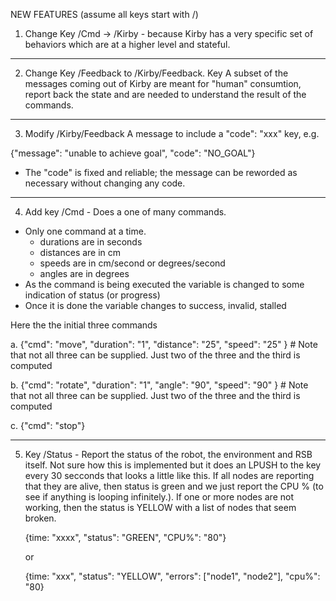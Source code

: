 NEW FEATURES
(assume all keys start with <ns>/)

1. Change Key /Cmd -> /Kirby - because Kirby has a very specific set of behaviors which are at a higher level and stateful. 

---

2. Change Key /Feedback to /Kirby/Feedback. Key  A subset of the messages coming out of Kirby are meant for "human" consumtion, report back the state and are needed to understand the result of the commands.

---

3. Modify /Kirby/Feedback A message to include a "code": "xxx" key, e.g.

{"message": "unable to achieve goal", "code": "NO_GOAL"}

* The "code" is fixed and reliable; the message can be reworded as necessary without changing any code.

---

4. Add key /Cmd - Does a one of many commands. 

* Only one command at a time.
    * durations are in seconds
    * distances are in cm
    * speeds are in cm/second or degrees/second
    * angles are in degrees
* As the command is being executed the variable is changed to some indication of status (or progress)
* Once it is done the variable changes to success, invalid, stalled

Here the the initial three commands

a. {"cmd": "move", "duration": "1", "distance": "25", "speed": "25" } # Note that not all three can be supplied. Just two of the three and the third is computed

b. {"cmd": "rotate", "duration": "1", "angle": "90", "speed": "90" } # Note that not all three can be supplied. Just two of the three and the third is computed

c. {"cmd": "stop"}

---

5. Key /Status - Report the status of the robot, the environment and RSB itself. Not sure how this is implemented but it does an LPUSH to the key every 30 secconds that looks a  little like this. If all nodes are reporting that they are alive, then status is green and we just report the CPU % (to see if anything is looping infinitely.). If one or more nodes are not working, then the status is YELLOW with a list of nodes that seem broken.
 
    {time: "xxxx", "status": "GREEN", "CPU%": "80"}

    or 

    {time: "xxx", "status": "YELLOW", "errors": ["node1", "node2"], "cpu%": "80}
